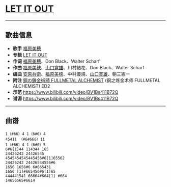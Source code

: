 # [LET IT OUT](https://bgm.tv/ep/38800)

---

## 歌曲信息

- **歌手** [福原美穂](https://bgm.tv/person/14363)
- **专辑** [LET IT OUT](https://bgm.tv/subject/6252)
- **作词** [福原美穂](https://bgm.tv/person/14363)、Don Black、Walter Scharf
- **作曲** [福原美穂](https://bgm.tv/person/14363)、[山口寛雄](https://bgm.tv/person/14937)、川村結花、Don Black、Walter Scharf
- **编曲** [安原兵衛](https://bgm.tv/person/14936)、[福原美穂](https://bgm.tv/person/14363)、中村優規、[山口寛雄](https://bgm.tv/person/14937)、朝三憲一
- **附注** [鋼の錬金術師 FULLMETAL ALCHEMIST](https://bgm.tv/subject/1428) (钢之炼金术师 FULLMETAL ALCHEMIST) ED2
- **示范** https://www.bilibili.com/video/BV1Bs411B72Q
- **谱源** https://www.bilibili.com/video/BV1Bs411B72Q

---

## 曲谱

```
1（#66）4 1（6#6）4
45411 （#6#666）11
1（#66）4 1（6#6）5
6#6[1]44 114344 165
24426242 24426545
4545454545445456#6[1]65562
24426242 24426544556#6
1656 1656#6 6#665431
1656 [1]#665456#6[1]65
444441541 66664#664[1] #664
14656565#6614
```

